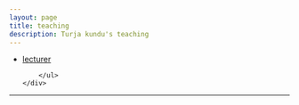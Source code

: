 ```yaml
---
layout: page
title: teaching
description: Turja kundu's teaching
---
```


<div class="navbar">
    <div class="navbar-inner">
        <ul class="nav">
            <li><a href="#current">lecturer</a></li>
       
        </ul>
    </div>
</div>



---

